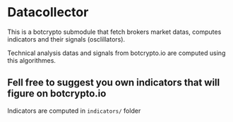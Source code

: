# Datacollector

This is a botcrypto submodule that fetch brokers market datas, computes indicators and their signals (osclillators).

Technical analysis datas and signals from botcrypto.io are computed using this algorithmes.

## Fell free to suggest you own indicators that will figure on botcrypto.io

Indicators are computed in `indicators/` folder